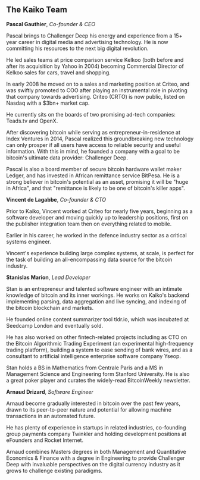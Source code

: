 ## The Kaiko Team

**Pascal Gauthier**, _Co-founder & CEO_

Pascal brings to Challenger Deep his energy and experience from a 15+ year career in digital media and advertising technology. He is now committing his resources to the next big digital revolution.

He led sales teams at price comparison service Kelkoo (both before and after its acquisition by Yahoo in 2004) becoming Commercial Director of Kelkoo sales for cars, travel and shopping.

In early 2008 he moved on to a sales and marketing position at Criteo, and was swiftly promoted to COO after playing an instrumental role in pivoting that company towards advertising. Criteo (CRTO) is now public, listed on Nasdaq with a $3bn+ market cap.

He currently sits on the boards of two promising ad-tech companies: Teads.tv and OpenX.

After discovering bitcoin while serving as entrepreneur-in-residence at Index Ventures in 2014, Pascal realized this groundbreaking new technology can only prosper if all users have access to reliable security and useful information. With this in mind, he founded a company with a goal to be bitcoin's ultimate data provider: Challenger Deep.

Pascal is also a board member of secure bitcoin hardware wallet maker Ledger, and has invested in African remittance service BitPesa. He is a strong believer in bitcoin's potential as an asset, promising it will be "huge in Africa", and that "remittance is likely to be one of bitcoin's killer apps".


**Vincent de Lagabbe**, _Co-founder & CTO_

Prior to Kaiko, Vincent worked at Criteo for nearly five years, beginning as a software developer and moving quickly up to leadership positions, first on the publisher integration team then on everything related to mobile.

Earlier in his career, he worked in the defence industry sector as a critical systems engineer.

Vincent's experience building large complex systems, at scale, is perfect for the task of building an all-encompassing data source for the bitcoin industry.


**Stanislas Marion**, _Lead Developer_

Stan is an entrepreneur and talented software engineer with an intimate knowledge of bitcoin and its inner workings. He works on Kaiko's backend implementing parsing, data aggregation and live syncing, and indexing of the bitcoin blockchain and markets.

He founded online content summarizer tool tldr.io, which was incubated at Seedcamp London and eventually sold.

He has also worked on other fintech-related projects including as CTO on the Bitcoin Algorithmic Trading Experiment (an experimental high-frequency trading platform), building a system to ease sending of bank wires, and as a consultant to artificial intelligence enterprise software company Yseop.

Stan holds a BS in Mathematics from Centrale Paris and a MS in Management Science and Engineering form Stanford University. He is also a great poker player and curates the widely-read BitcoinWeekly newsletter.


**Arnaud Drizard**, _Software Engineer_

Arnaud become gradually interested in bitcoin over the past few years, drawn to its peer-to-peer nature and potential for allowing machine transactions in an automated future.

He has plenty of experience in startups in related industries, co-founding group payments company Twinkler and holding development positions at eFounders and Rocket Internet.

Arnaud combines Masters degrees in both Management and Quantitative Economics & Finance with a degree in Engineering to provide Challenger Deep with invaluable perspectives on the digital currency industry as it grows to challenge existing paradigms.
